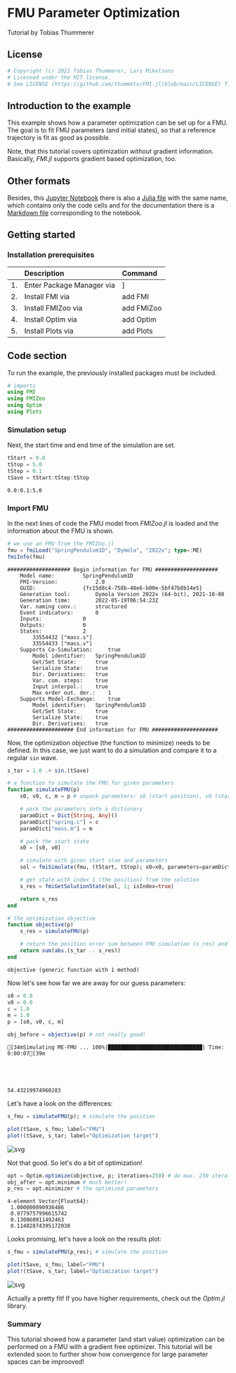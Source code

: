 # FMU Parameter Optimization
Tutorial by Tobias Thummerer

## License


```julia
# Copyright (c) 2021 Tobias Thummerer, Lars Mikelsons
# Licensed under the MIT license. 
# See LICENSE (https://github.com/thummeto/FMI.jl/blob/main/LICENSE) file in the project root for details.
```

## Introduction to the example
This example shows how a parameter optimization can be set up for a FMU. The goal is to fit FMU parameters (and initial states), so that a reference trajectory is fit as good as possible.

Note, that this tutorial covers optimization *without* gradient information. Basically, *FMI.jl* supports gradient based optimization, too.

## Other formats
Besides, this [Jupyter Notebook](https://github.com/thummeto/FMI.jl/blob/examples/examples/src/parameter_optimization.ipynb) there is also a [Julia file](https://github.com/thummeto/FMI.jl/blob/examples/examples/src/parameter_optimization.jl) with the same name, which contains only the code cells and for the documentation there is a [Markdown file](https://github.com/thummeto/FMI.jl/blob/examples/examples/src/parameter_optimization.md) corresponding to the notebook.  

## Getting started

### Installation prerequisites
|     | Description                       | Command                   |
|:----|:----------------------------------|:--------------------------|
| 1.  | Enter Package Manager via         | ]                         |
| 2.  | Install FMI via                   | add FMI                   | 
| 3.  | Install FMIZoo via                | add FMIZoo                | 
| 4.  | Install Optim  via                | add Optim                 | 
| 5.  | Install Plots  via                | add Plots                 | 

## Code section

To run the example, the previously installed packages must be included. 


```julia
# imports
using FMI
using FMIZoo
using Optim
using Plots
```

### Simulation setup

Next, the start time and end time of the simulation are set.


```julia
tStart = 0.0
tStop = 5.0
tStep = 0.1
tSave = tStart:tStep:tStop
```




    0.0:0.1:5.0



### Import FMU

In the next lines of code the FMU model from *FMIZoo.jl* is loaded and the information about the FMU is shown.


```julia
# we use an FMU from the FMIZoo.jl
fmu = fmiLoad("SpringPendulum1D", "Dymola", "2022x"; type=:ME)
fmiInfo(fmu)
```

    #################### Begin information for FMU ####################
    	Model name:			SpringPendulum1D
    	FMI-Version:			2.0
    	GUID:				{fc15d8c4-758b-48e6-b00e-5bf47b8b14e5}
    	Generation tool:		Dymola Version 2022x (64-bit), 2021-10-08
    	Generation time:		2022-05-19T06:54:23Z
    	Var. naming conv.:		structured
    	Event indicators:		0
    	Inputs:				0
    	Outputs:			0
    	States:				2
    		33554432 ["mass.s"]
    		33554433 ["mass.v"]
    	Supports Co-Simulation:		true
    		Model identifier:	SpringPendulum1D
    		Get/Set State:		true
    		Serialize State:	true
    		Dir. Derivatives:	true
    		Var. com. steps:	true
    		Input interpol.:	true
    		Max order out. der.:	1
    	Supports Model-Exchange:	true
    		Model identifier:	SpringPendulum1D
    		Get/Set State:		true
    		Serialize State:	true
    		Dir. Derivatives:	true
    ##################### End information for FMU #####################


Now, the optimization objective (the function to minimize) needs to be defined. In this case, we just want to do a simulation and compare it to a regular `sin` wave.


```julia
s_tar = 1.0 .+ sin.(tSave)

# a function to simulate the FMU for given parameters
function simulateFMU(p)
    s0, v0, c, m = p # unpack parameters: s0 (start position), v0 (start velocity), c (spring constant) and m (pendulum mass)

    # pack the parameters into a dictionary
    paramDict = Dict{String, Any}()
    paramDict["spring.c"] = c 
    paramDict["mass.m"] = m

    # pack the start state
    x0 = [s0, v0]

    # simulate with given start stae and parameters
    sol = fmiSimulate(fmu, (tStart, tStop); x0=x0, parameters=paramDict, saveat=tSave)

    # get state with index 1 (the position) from the solution
    s_res = fmiGetSolutionState(sol, 1; isIndex=true) 

    return s_res
end

# the optimization objective
function objective(p)
    s_res = simulateFMU(p)

    # return the position error sum between FMU simulation (s_res) and target (s_tar)
    return sum(abs.(s_tar .- s_res))    
end
```




    objective (generic function with 1 method)



Now let's see how far we are away for our guess parameters:


```julia
s0 = 0.0 
v0 = 0.0
c = 1.0
m = 1.0 
p = [s0, v0, c, m]

obj_before = objective(p) # not really good!
```

    [34mSimulating ME-FMU ... 100%|██████████████████████████████| Time: 0:00:07[39m





    54.43219974960283



Let's have a look on the differences:


```julia
s_fmu = simulateFMU(p); # simulate the position

plot(tSave, s_fmu; label="FMU")
plot!(tSave, s_tar; label="Optimization target")
```




    
![svg](parameter_optimization_files/parameter_optimization_14_0.svg)
    



Not that good. So let's do a bit of optimization!


```julia
opt = Optim.optimize(objective, p; iterations=250) # do max. 250 iterations
obj_after = opt.minimum # much better!
p_res = opt.minimizer # the optimized parameters
```




    4-element Vector{Float64}:
     1.000000090936486
     0.9779757996615742
     0.130860011492463
     0.11402874395172038



Looks promising, let's have a look on the results plot:


```julia
s_fmu = simulateFMU(p_res); # simulate the position

plot(tSave, s_fmu; label="FMU")
plot!(tSave, s_tar; label="Optimization target")
```




    
![svg](parameter_optimization_files/parameter_optimization_18_0.svg)
    



Actually a pretty fit! If you have higher requirements, check out the *Optim.jl* library.

### Summary

This tutorial showed how a parameter (and start value) optimization can be performed on a FMU with a gradient free optimizer. This tutorial will be extended soon to further show how convergence for large parameter spaces can be improoved!

